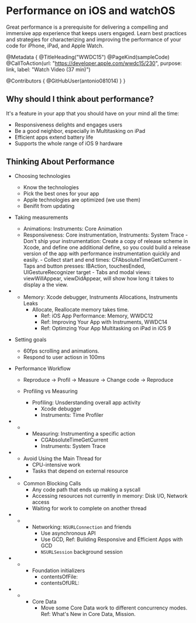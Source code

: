 # Performance on iOS and watchOS

Great performance is a prerequisite for delivering a compelling and immersive app experience that keeps users engaged. Learn best practices and strategies for characterizing and improving the performance of your code for iPhone, iPad, and Apple Watch.

@Metadata {
   @TitleHeading("WWDC15")
   @PageKind(sampleCode)
   @CallToAction(url: "https://developer.apple.com/wwdc15/230", purpose: link, label: "Watch Video (37 min)")

   @Contributors {
      @GitHubUser(antonio081014)
   }
}



## Why should I think about performance?

It's a feature in your app that you should have on your mind all the time:

- Responsiveness delights and engages users
- Be a good neighbor, especially in Multitasking on iPad
- Efficient apps extend battery life
- Supports the whole range of iOS 9 hardware

## Thinking About Performance

- Choosing technologies
  - Know the technologies
  - Pick the best ones for your app
  - Apple technologies are optimized (we use them)
  - Benifit from updating

- Taking measurements
  - Animations: Instruments: Core Animation
  - Responsiveness: Core instrumentation, Instruments: System Trace
        - Don't ship your instrumentation: Create a copy of release scheme in Xcode, and define one additional define, so you could build a release version of the app with performance instrumentation quickly and easily.
        - Collect start and end times: CFAbsoluteTimeGetCurrent
        - Taps and button presses: IBAction, touchesEnded, UIGestureRecognizer target
        - Tabs and modal views: viewWillAppear, viewDidAppear, will show how long it takes to display a the view.

-  
  - Memory: Xcode debugger, Instruments Allocations, Instruments Leaks
    - Allocate, Reallocate memory takes time. 
      - Ref: iOS App Performance: Memory, WWDC12
      - Ref: Improving Your App with Instruments, WWDC14
      - Ref: Optimzing Your App Multitasking on iPad in iOS 9

- Setting goals
  - 60fps scrolling and animations. 
  - Respond to user actiosn in 100ms

- Performance Workflow
  - Reproduce -> Profil -> Measure -> Change code -> Reproduce

  - Profiling vs Measuring
    - Profiling: Unsderstanding overall app activity
      - Xcode debugger
      - Instruments: Time Profiler

-  
  -  
    - Measuring: Instrumenting a specific action
      - CGAbsoluteTimeGetCurrent
      - Instruments: System Trace

-  
  - Avoid Using the Main Thread for
    - CPU-intensive work
    - Tasks that depend on external resource

-  
  - Common Blocking Calls
    - Any code path that ends up making a syscall
    - Accessing resources not currently in memory: Disk I/O, Network access
    - Waiting for work to complete on another thread

-  
  -  
    - Networking: `NSURLConnection` and friends
      - Use asynchronous API
      - Use GCD, Ref: Building Responsive and Efficient Apps with GCD 
      - `NSURLSession` background session

-  
  -  
    - Foundation initializers
      - contentsOfFile:
      - contentsOfURL:
 
-  
  -  
    - Core Data
      - Move some Core Data work to different concurrency modes. Ref: What's New in Core Data, Mission.
